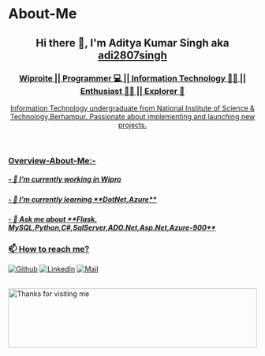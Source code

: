 # About-Me
<h2 align="center">Hi there 👋, I'm Aditya Kumar Singh aka <a href="https://adi2807singh.github.io" target="_blank">adi2807singh</h2>
<h3 align="center">Wiproite || Programmer 💻 || Information Technology 👨‍🎓  || Enthusiast 🧑‍💻 || Explorer 🔎</h3>


<p align="center">Information Technology undergraduate from National Institute of Science & Technology,Berhampur. Passionate about implementing and launching new projects.</p>


<br>

### Overview-About-Me:-

<h5>- 💼 I’m currently working in <strong>Wipro</strong></h5>

<h5>- 🌱 I’m currently learning **DotNet,Azure**</h5>

<h5>- 💬 Ask me about **Flask, MySQL,Python,C#,SqlServer,ADO.Net,Asp.Net,Azure-900**</h5>


### 📫 How to reach me?

<p><a href="https://github.com/adi2807singh" target="_blank"><img alt="Github" src="https://img.shields.io/badge/GitHub-%2312100E.svg?&style=for-the-badge&logo=Github&logoColor=white" /></a> <a href="https://www.linkedin.com/in/aditya-singh-8857131bb/" target="_blank"><img alt="LinkedIn" src="https://img.shields.io/badge/linkedin-%230077B5.svg?&style=for-the-badge&logo=linkedin&logoColor=white" /></a> <a href="mailto:adi2807singh@gmail.com"><img alt="Mail" src="https://img.shields.io/badge/mail-%2312100E.svg?&style=for-the-badge&logo=Mail&logoColor=white" /></a>
</p>


<br>

<img height="120" alt="Thanks for visiting me" width="100%" src="https://raw.githubusercontent.com/BrunnerLivio/brunnerlivio/master/images/marquee.svg" />
